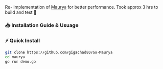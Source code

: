 Re- implementation of [Maurya](https://github.com/gigachad80/Maurya/) for better performance. 
Took approx 3 hrs to build and test 🥲
### 📥 Installation Guide & Usuage
<!-- --------------------- -->

### ⚡ Quick Install

    
 ```bash
git clone https://github.com/gigachad80/Go-Maurya
cd maurya
go run demo.go
```
